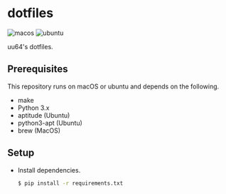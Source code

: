 # dotfiles

![macos](https://github.com/uu64/dotfiles/workflows/macos/badge.svg)
![ubuntu](https://github.com/uu64/dotfiles/workflows/ubuntu/badge.svg)

uu64's dotfiles.

## Prerequisites

This repository runs on macOS or ubuntu and depends on the following.

- make
- Python 3.x
- aptitude (Ubuntu)
- python3-apt (Ubuntu)
- brew (MacOS)

## Setup

- Install dependencies.
  ```sh
  $ pip install -r requirements.txt
  ```

